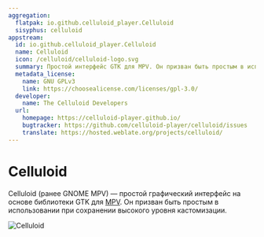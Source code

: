 ```yaml
---
aggregation:
  flatpak: io.github.celluloid_player.Celluloid
  sisyphus: celluloid
appstream:
  id: io.github.celluloid_player.Celluloid
  name: Celluloid
  icon: /celluloid/celluloid-logo.svg
  summary: Простой интерфейс GTK для MPV. Он призван быть простым в использовании при сохранении высокого уровня кастомизации.
  metadata_license:
    name: GNU GPLv3
    link: https://choosealicense.com/licenses/gpl-3.0/
  developer:
    name: The Celluloid Developers
  url:
    homepage: https://celluloid-player.github.io/
    bugtracker: https://github.com/celluloid-player/celluloid/issues
    translate: https://hosted.weblate.org/projects/celluloid/
---
```


# Celluloid

Celluloid (ранее GNOME MPV) — простой графический интерфейс на основе библиотеки GTK для [MPV](/mpv). Он призван быть простым в использовании при сохранении высокого уровня кастомизации.

![Celluloid](/celluloid/celluloid-1.png)

<!--@include: @apps/.parts/install/content-repo.md-->
<!--@include: @apps/.parts/install/content-flatpak.md-->

